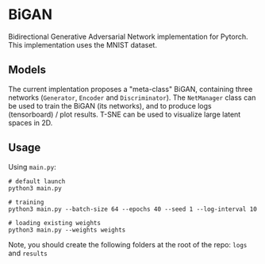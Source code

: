 # BiGAN
Bidirectional Generative Adversarial Network implementation for Pytorch. This implementation uses the MNIST dataset.

## Models
The current implentation proposes a "meta-class" BiGAN, containing three networks (`Generator`, `Encoder` and `Discriminator`). The `NetManager` class can be used to train the BiGAN (its networks), and to produce logs (tensorboard) / plot results. T-SNE can be used to visualize large latent spaces in 2D.

## Usage
Using `main.py`:
```shell
# default launch
python3 main.py

# training
python3 main.py --batch-size 64 --epochs 40 --seed 1 --log-interval 10

# loading existing weights
python3 main.py --weights weights
```

Note, you should create the following folders at the root of the repo: `logs` and `results`
